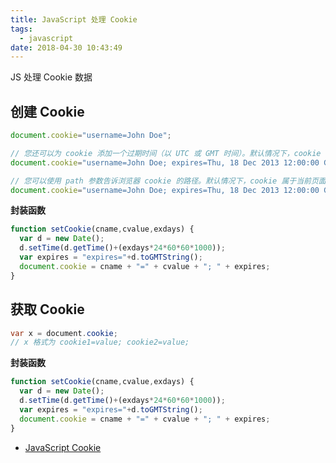 ```yaml
---
title: JavaScript 处理 Cookie
tags:
  - javascript
date: 2018-04-30 10:43:49
---
```



JS 处理 Cookie 数据
<!-- more --><!-- toc -->

## 创建 Cookie

```javascript
document.cookie="username=John Doe";

// 您还可以为 cookie 添加一个过期时间（以 UTC 或 GMT 时间）。默认情况下，cookie 在浏览器关闭时删除：
document.cookie="username=John Doe; expires=Thu, 18 Dec 2013 12:00:00 GMT";

// 您可以使用 path 参数告诉浏览器 cookie 的路径。默认情况下，cookie 属于当前页面。
document.cookie="username=John Doe; expires=Thu, 18 Dec 2013 12:00:00 GMT; path=/";
```

**封装函数**

```javascript
function setCookie(cname,cvalue,exdays) {
  var d = new Date();
  d.setTime(d.getTime()+(exdays*24*60*60*1000));
  var expires = "expires="+d.toGMTString();
  document.cookie = cname + "=" + cvalue + "; " + expires;
}
```

## 获取 Cookie

```java
var x = document.cookie;
// x 格式为 cookie1=value; cookie2=value;
```

**封装函数**

```javascript
function setCookie(cname,cvalue,exdays) {
  var d = new Date();
  d.setTime(d.getTime()+(exdays*24*60*60*1000));
  var expires = "expires="+d.toGMTString();
  document.cookie = cname + "=" + cvalue + "; " + expires;
}
```

- [JavaScript Cookie](http://www.runoob.com/js/js-cookies.html)
